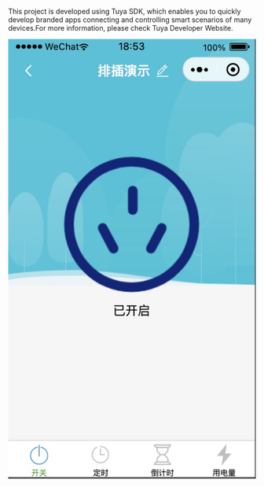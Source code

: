 This project is developed using Tuya SDK, which enables you to quickly develop branded apps connecting and controlling smart scenarios of many devices.For more information, please check Tuya Developer Website.

![智能单插.png](https://github.com/wdxia/tuya-minicode-demo/blob/master/1618916088886.jpg)  

